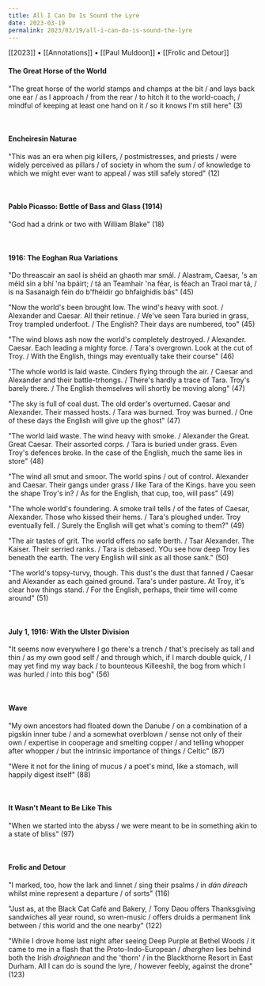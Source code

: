 ```yaml
---
title: All I Can Do Is Sound the Lyre
date: 2023-03-19
permalink: 2023/03/19/all-i-can-do-is-sound-the-lyre
---
```


[[2023]] • [[Annotations]] • [[Paul Muldoon]] • [[Frolic and Detour]]

#### The Great Horse of the World

"The great horse of the world stamps and champs at the bit / and lays back one ear / as I approach / from the rear / to hitch it to the world-coach, / mindful of keeping at least one hand on it / so it knows I'm still here" (3)

<br>


#### Encheiresin Naturae

"This was an era when pig killers, / postmistresses, and priests / were widely perceived as pillars / of society in whom the sum / of knowledge to which we might ever want to appeal / was still safely stored" (12)

<br>


#### Pablo Picasso: Bottle of Bass and Glass (1914)

"God had a drink or two with William Blake" (18)

<br>


#### 1916: The Eoghan Rua Variations

"Do threascair an saol is shéid an ghaoth mar smál. / Alastram, Caesar, 's an méid sin a bhí 'na bpáirt; / tá an Teamhair 'na féar, is féach an Traoi mar tá, / is na Sasanaigh féin do b'fhéidir go bhfaighidís bás" (45)

"Now the world's been brought low. The wind's heavy with soot. / Alexander and Caesar. All their retinue. / We've seen Tara buried in grass, Troy trampled underfoot. / The English? Their days are numbered, too" (45)

"The wind blows ash now the world's completely destroyed. / Alexander. Caesar. Each leading a mighty force. / Tara's overgrown. Look at the cut of Troy. / With the English, things may eventually take their course" (46)

"The whole world is laid waste. Cinders flying through the air. / Caesar and Alexander and their battle-trhongs. / There's hardly a trace of Tara. Troy's barely there. / The English themselves will shortly be moving along" (47)

"The sky is full of coal dust. The old order's overturned. Caesar and Alexander. Their massed hosts. / Tara was burned. Troy was burned. / One of these days the English will give up the ghost" (47)

"The world laid waste. The wind heavy with smoke. / Alexander the Great. Great Caesar. Their assorted corps. / Tara is buried under grass. Even Troy's defences broke. In the case of the English, much the same lies in store" (48)

"The wind all smut and smoor. The world spins / out of control. Alexander and Caesar. Their gangs under grass / like Tara of the Kings. have you seen the shape Troy's in? / As for the English, that cup, too, will pass" (49)

"The whole world's foundering. A smoke trail tells / of the fates of Caesar, Alexander. Those who kissed their hems. / Tara's ploughed under. Troy eventually fell. / Surely the English will get what's coming to them?" (49)

"The air tastes of grit. The world offers no safe berth. / Tsar Alexander. The Kaiser. Their serried ranks. / Tara is debased. YOu see how deep Troy lies beneath the earth. The very English will sink as all those sank." (50)

"The world's topsy-turvy, though. This dust's the dust that fanned / Caesar and Alexander as each gained ground. Tara's under pasture. At Troy, it's clear how things stand. / For the English, perhaps, their time will come around" (51)

<br>


#### July 1, 1916: With the Ulster Division

"It seems now everywhere I go there's a trench / that's precisely as tall and thin / as my own good self / and through which, if I march double quick, / I may yet find my way back / to bounteous Killeeshil, the bog from which I was hurled / into this bog" (56)

<br>


#### Wave

"My own ancestors had floated down the Danube / on a combination of a pigskin inner tube / and a somewhat overblown / sense not only of their own / expertise in cooperage and smelting copper / and telling whopper after whopper / but the intrinsic importance of things / Celtic" (87)

"Were it not for the lining of mucus / a poet's mind, like a stomach, will happily digest itself" (88)

<br>


#### It Wasn't Meant to Be Like This

"When we started into the abyss / we were meant to be in something akin to a state of bliss" (97)

<br>


#### Frolic and Detour

"I marked, too, how the lark and linnet / sing their psalms / in *dán díreach* whilst mine represent a departure / of sorts" (116)

"Just as, at the Black Cat Café and Bakery, / Tony Daou offers Thanksgiving sandwiches all year round, so wren-music / offers druids a permanent link between / this world and the one nearby" (122)

"While I drove home last night after seeing Deep Purple at Bethel Woods / it came to me in a flash that the Proto-Indo-European / *dherghen* lies behind both the Irish *droighnean* and the 'thorn' / in the Blackthorne Resort in East Durham. All I can do is sound the lyre, / however feebly, against the drone" (123)
